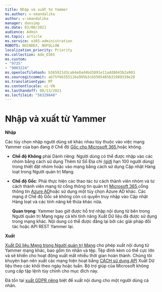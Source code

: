 ```yaml
---
title: Nhập và xuất từ Yammer
ms.author: v-smandalika
author: v-smandalika
manager: dansimp
ms.date: 03/08/2021
audience: Admin
ms.topic: article
ms.service: o365-administration
ROBOTS: NOINDEX, NOFOLLOW
localization_priority: Priority
ms.collection: Adm_O365
ms.custom:
- "9735"
- "9003224"
ms.openlocfilehash: b365921d3ca64e8ad4bd3891e11add8043b2a903
ms.sourcegitcommit: ab75f66355116e995b3cb5505465b31989339e28
ms.translationtype: MT
ms.contentlocale: vi-VN
ms.lasthandoff: 08/13/2021
ms.locfileid: "58329848"
---
```

# <a name="import-and-export-from-yammer"></a>Nhập và xuất từ Yammer

**Nhập**

Các tùy chọn nhập người dùng sẽ khác nhau tùy thuộc vào việc mạng Yammer của bạn đang ở Chế độ [Gốc cho Microsoft 365,](https://docs.microsoft.com/yammer/configure-your-yammer-network/overview-native-mode)hoặc không.

- **Chế độ Không** phải Dành riêng: Người dùng có thể được nhập vào các nhóm bằng cách [](https://docs.microsoft.com/yammer/manage-yammer-users/add-block-or-remove-users) sử dụng Thêm từ Sổ Địa chỉ [(giới](https://support.microsoft.com/office/manage-yammer-community-members-75253554-d0f3-4148-b835-e6a9a8a0c294) hạn 100 người dùng) trong thiết đặt nhóm hoặc vào mạng bằng cách sử dụng Cập nhật Hàng loạt trong Người quản trị Mạng.
- **Chế độ Gốc**: Phải thực hiện các thao tác tư cách thành viên nhóm và tư cách thành viên mạng từ cổng thông tin quản trị [Microsoft 365,](https://docs.microsoft.com/microsoft-365/admin/add-users)cổng thông tin [Azure AD](https://docs.microsoft.com/azure/active-directory/fundamentals/add-users-azure-active-directory)hoặc sử dụng một tùy chọn Azure AD khác. Các mạng ở Chế độ Gốc sẽ không còn có quyền truy nhập vào Cập nhật Hàng loạt và các tính năng kế thừa khác nữa.

    **Quan trọng**: Yammer bao giờ được hỗ trợ nhập nội dung từ bên trong Người quản trị Mạng ngay cả khi tính năng Xuất Dữ liệu đã được sử dụng trong mạng khác. Nội dung có thể được đăng lại bởi các giải pháp đối tác hoặc API REST Yammer lại.

**Xuất**

[Xuất Dữ liệu Mạng trong Người quản trị Mạng](https://docs.microsoft.com/yammer/manage-security-and-compliance/export-yammer-enterprise-data) cho phép xuất nội dung từ Yammer mạng khác, bao gồm tin nhắn và tệp. Tệp đính kèm có thể cực lớn và sẽ khiến cho hoạt động xuất mất nhiều thời gian hoàn thành. Chúng tôi khuyên bạn nên xuất các mạng hiện hoạt bằng [CÁCH sử dụng API](https://developer.yammer.com/docs/data-export-api) Xuất Dữ liệu theo các khối theo ngày hoặc tuần. Bộ trợ giúp của Microsoft không cung cấp tập lệnh tùy chỉnh cho mục đích này.

Đã tồn tại [xuất GDPR riêng](https://docs.microsoft.com/yammer/manage-security-and-compliance/gdpr-requests-in-yammer-enterprise) biệt để xuất nội dung cho một người dùng cá nhân.